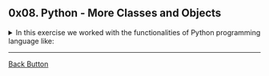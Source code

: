## 0x08. Python - More Classes and Objects

<details>
<summary>In this exercise we worked with the functionalities of Python programming language like: </summary>
<br>

- Classes.
- Objects.
- Methods

</details>

---

[Back Button](https://github.com/FatChicken277/holbertonschool-higher_level_programming)
